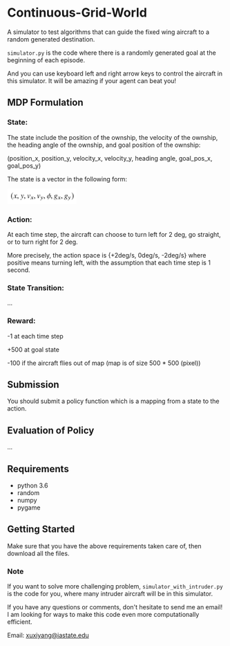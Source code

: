 # Continuous-Grid-World

A simulator to test algorithms that can guide the fixed wing aircraft to a random generated destination.

`simulator.py` is the code where there is a randomly generated goal at the beginning of each episode.

And you can use keyboard left and right arrow keys to control the aircraft in this simulator.
It will be amazing if your agent can beat you!

## MDP Formulation

### State: 
The state include the position of the ownship, the velocity of the ownship, the heading angle of the ownship, and goal position of the ownship:

(position_x, position_y, velocity_x, velocity_y, heading angle, goal_pos_x, goal_pos_y) 

The state is a vector in the following form:

<img src="https://github.com/xuxiyang1993/continuous-grid-world/blob/master/images/state.png" width="160" height="35" />

### Action:
At each time step, the aircraft can choose to turn left for 2 deg, go straight, or to turn right for 2 deg.

More precisely, the action space is {+2deg/s, 0deg/s, -2deg/s} where positive means turning left, 
with the assumption that each time step is 1 second.

### State Transition:

...

### Reward:
-1 at each time step

+500 at goal state

-100 if the aircraft flies out of map (map is of size 500 * 500 (pixel))

## Submission

You should submit a policy function which is a mapping from a state to the action.

## Evaluation of Policy

...

## Requirements

* python 3.6
* random
* numpy
* pygame


## Getting Started

Make sure that you have the above requirements taken care of, then download all the files.

### Note
If you want to solve more challenging problem, `simulator_with_intruder.py` is the code for you,
where many intruder aircraft will be in this simulator.


If you have any questions or comments, don't hesitate to send me an email! I am looking for ways to make this code even more computationally efficient. 

Email: xuxiyang@iastate.edu
